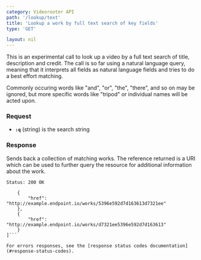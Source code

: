```yaml
---
category: Videorooter API
path: '/lookup/text'
title: 'Lookup a work by full text search of key fields'
type: 'GET'

layout: nil
---
```


This is an experimental call to look up a video by a full text search
of title, description and credit. The call is so far using a natural
language query, meaning that it interprets all fields as natural
language fields and tries to do a best effort matching.

Commonly occuring words like "and", "or", "the", "there", and so on
may be ignored, but more specific words like "tripod" or individual
names will be acted upon.

### Request

* **`:q`** (string) is the search string

### Response

Sends back a collection of matching works. The reference returned is a
URI which can be used to further query the resource for additional
information about the work.

```Status: 200 OK```
```[
    {
        "href": "http://example.endpoint.io/works/5396e592d7d163613d7321ee"
    },
    {
        "href": "http://example.endpoint.io/works/d7321ee5396e592d7d163613"
    }
]```

For errors responses, see the [response status codes documentation](#response-status-codes).

